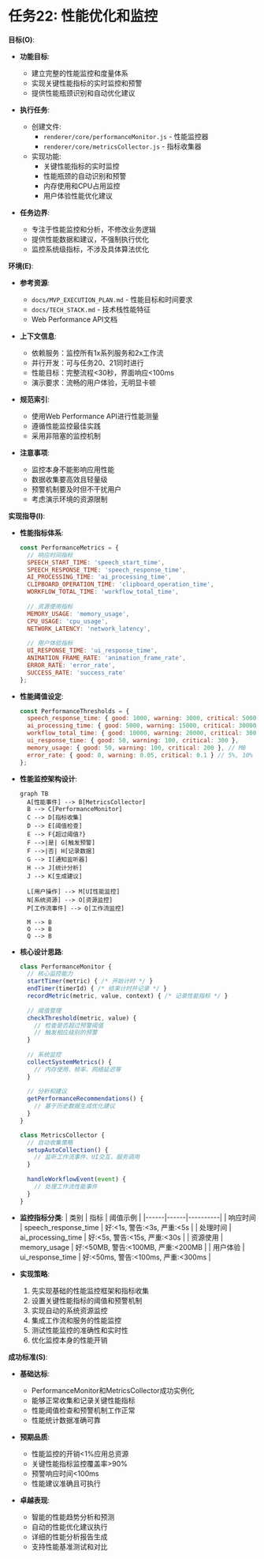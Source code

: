 # 任务22: 性能优化和监控

**目标(O)**:
- **功能目标**:
  - 建立完整的性能监控和度量体系
  - 实现关键性能指标的实时监控和预警
  - 提供性能瓶颈识别和自动优化建议

- **执行任务**:
  - 创建文件:
    - `renderer/core/performanceMonitor.js` - 性能监控器
    - `renderer/core/metricsCollector.js` - 指标收集器
  - 实现功能:
    - 关键性能指标的实时监控
    - 性能瓶颈的自动识别和预警
    - 内存使用和CPU占用监控
    - 用户体验性能优化建议

- **任务边界**:
  - 专注于性能监控和分析，不修改业务逻辑
  - 提供性能数据和建议，不强制执行优化
  - 监控系统级指标，不涉及具体算法优化

**环境(E)**:
- **参考资源**:
  - `docs/MVP_EXECUTION_PLAN.md` - 性能目标和时间要求
  - `docs/TECH_STACK.md` - 技术栈性能特征
  - Web Performance API文档

- **上下文信息**:
  - 依赖服务：监控所有1x系列服务和2x工作流
  - 并行开发：可与任务20、21同时进行
  - 性能目标：完整流程<30秒，界面响应<100ms
  - 演示要求：流畅的用户体验，无明显卡顿

- **规范索引**:
  - 使用Web Performance API进行性能测量
  - 遵循性能监控最佳实践
  - 采用非阻塞的监控机制

- **注意事项**:
  - 监控本身不能影响应用性能
  - 数据收集要高效且轻量级
  - 预警机制要及时但不干扰用户
  - 考虑演示环境的资源限制

**实现指导(I)**:
- **性能指标体系**:
  ```javascript
  const PerformanceMetrics = {
    // 响应时间指标
    SPEECH_START_TIME: 'speech_start_time',
    SPEECH_RESPONSE_TIME: 'speech_response_time',
    AI_PROCESSING_TIME: 'ai_processing_time',
    CLIPBOARD_OPERATION_TIME: 'clipboard_operation_time',
    WORKFLOW_TOTAL_TIME: 'workflow_total_time',
    
    // 资源使用指标
    MEMORY_USAGE: 'memory_usage',
    CPU_USAGE: 'cpu_usage',
    NETWORK_LATENCY: 'network_latency',
    
    // 用户体验指标
    UI_RESPONSE_TIME: 'ui_response_time',
    ANIMATION_FRAME_RATE: 'animation_frame_rate',
    ERROR_RATE: 'error_rate',
    SUCCESS_RATE: 'success_rate'
  };
  ```

- **性能阈值设定**:
  ```javascript
  const PerformanceThresholds = {
    speech_response_time: { good: 1000, warning: 3000, critical: 5000 },
    ai_processing_time: { good: 5000, warning: 15000, critical: 30000 },
    workflow_total_time: { good: 10000, warning: 20000, critical: 30000 },
    ui_response_time: { good: 50, warning: 100, critical: 300 },
    memory_usage: { good: 50, warning: 100, critical: 200 }, // MB
    error_rate: { good: 0, warning: 0.05, critical: 0.1 } // 5%, 10%
  };
  ```

- **性能监控架构设计**:
  ```mermaid
  graph TB
    A[性能事件] --> B[MetricsCollector]
    B --> C[PerformanceMonitor]
    C --> D[指标收集]
    D --> E[阈值检查]
    E --> F{超过阈值?}
    F -->|是| G[触发预警]
    F -->|否| H[记录数据]
    G --> I[通知监听器]
    H --> J[统计分析]
    J --> K[生成建议]
    
    L[用户操作] --> M[UI性能监控]
    N[系统资源] --> O[资源监控]
    P[工作流事件] --> Q[工作流监控]
    
    M --> B
    O --> B  
    Q --> B
  ```

- **核心设计思路**:
  ```javascript
  class PerformanceMonitor {
    // 核心监控能力
    startTimer(metric) { /* 开始计时 */ }
    endTimer(timerId) { /* 结束计时并记录 */ }
    recordMetric(metric, value, context) { /* 记录性能指标 */ }
    
    // 阈值管理
    checkThreshold(metric, value) {
      // 检查是否超过预警阈值
      // 触发相应级别的预警
    }
    
    // 系统监控
    collectSystemMetrics() {
      // 内存使用、帧率、网络延迟等
    }
    
    // 分析和建议
    getPerformanceRecommendations() {
      // 基于历史数据生成优化建议
    }
  }
  
  class MetricsCollector {
    // 自动收集策略
    setupAutoCollection() {
      // 监听工作流事件、UI交互、服务调用
    }
    
    handleWorkflowEvent(event) {
      // 处理工作流性能事件
    }
  }
  ```

- **监控指标分类**:
  | 类别 | 指标 | 阈值示例 |
  |------|------|----------|
  | 响应时间 | speech_response_time | 好:<1s, 警告:<3s, 严重:<5s |
  | 处理时间 | ai_processing_time | 好:<5s, 警告:<15s, 严重:<30s |
  | 资源使用 | memory_usage | 好:<50MB, 警告:<100MB, 严重:<200MB |
  | 用户体验 | ui_response_time | 好:<50ms, 警告:<100ms, 严重:<300ms |

- **实现策略**:
  1. 先实现基础的性能监控框架和指标收集
  2. 设置关键性能指标的阈值和预警机制
  3. 实现自动的系统资源监控
  4. 集成工作流和服务的性能监控
  5. 测试性能监控的准确性和实时性
  6. 优化监控本身的性能开销

**成功标准(S)**:
- **基础达标**:
  - PerformanceMonitor和MetricsCollector成功实例化
  - 能够正常收集和记录关键性能指标
  - 性能阈值检查和预警机制工作正常
  - 性能统计数据准确可靠

- **预期品质**:
  - 性能监控的开销<1%应用总资源
  - 关键性能指标监控覆盖率>90%
  - 预警响应时间<100ms
  - 性能建议准确且可执行

- **卓越表现**:
  - 智能的性能趋势分析和预测
  - 自动的性能优化建议执行
  - 详细的性能分析报告生成
  - 支持性能基准测试和对比 